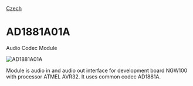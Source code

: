 
[Czech](./README.cs.md)
<!--- module --->
# AD1881A01A
<!--- Emodule --->

<!--- subtitle ---> Audio Codec Module <!--- Esubtitle --->

![AD1881A01A](/doc/img/AD1881A01A_QRcode.png)

<!--- description ---> Module is audio in and audio out interface for development board NGW100 with processor ATMEL AVR32. It uses common codec AD1881A.<!--- Edescription --->
            